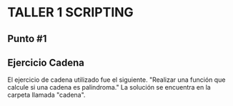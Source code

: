 # TALLER 1 SCRIPTING
## Punto #1
## Ejercicio Cadena
  El ejercicio de cadena utilizado fue el siguiente.
  "Realizar una función que calcule si una cadena es palindroma."
  La solución se encuentra en la carpeta llamada "cadena". 

